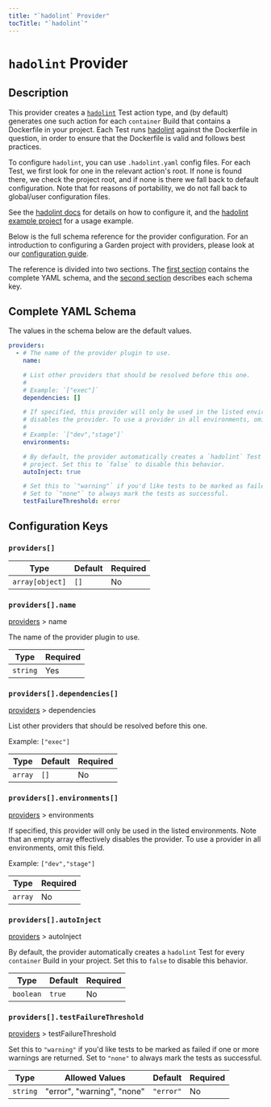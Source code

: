 ```yaml
---
title: "`hadolint` Provider"
tocTitle: "`hadolint`"
---
```


# `hadolint` Provider

## Description

This provider creates a [`hadolint`](../action-types/Test/hadolint.md) Test action type, and (by default) generates one such action for each `container` Build that contains a Dockerfile in your project. Each Test runs [hadolint](https://github.com/hadolint/hadolint) against the Dockerfile in question, in order to ensure that the Dockerfile is valid and follows best practices.

To configure `hadolint`, you can use `.hadolint.yaml` config files. For each Test, we first look for one in the relevant action's root. If none is found there, we check the project root, and if none is there we fall back to default configuration. Note that for reasons of portability, we do not fall back to global/user configuration files.

See the [hadolint docs](https://github.com/hadolint/hadolint#configure) for details on how to configure it, and the [hadolint example project](https://github.com/garden-io/garden/tree/0.13.14/examples/hadolint) for a usage example.

Below is the full schema reference for the provider configuration. For an introduction to configuring a Garden project with providers, please look at our [configuration guide](../../using-garden/configuration-overview.md).

The reference is divided into two sections. The [first section](#complete-yaml-schema) contains the complete YAML schema, and the [second section](#configuration-keys) describes each schema key.

## Complete YAML Schema

The values in the schema below are the default values.

```yaml
providers:
  - # The name of the provider plugin to use.
    name:

    # List other providers that should be resolved before this one.
    #
    # Example: `["exec"]`
    dependencies: []

    # If specified, this provider will only be used in the listed environments. Note that an empty array effectively
    # disables the provider. To use a provider in all environments, omit this field.
    #
    # Example: `["dev","stage"]`
    environments:

    # By default, the provider automatically creates a `hadolint` Test for every `container` Build in your
    # project. Set this to `false` to disable this behavior.
    autoInject: true

    # Set this to `"warning"` if you'd like tests to be marked as failed if one or more warnings are returned.
    # Set to `"none"` to always mark the tests as successful.
    testFailureThreshold: error
```
## Configuration Keys

### `providers[]`

| Type            | Default | Required |
| --------------- | ------- | -------- |
| `array[object]` | `[]`    | No       |

### `providers[].name`

[providers](#providers) > name

The name of the provider plugin to use.

| Type     | Required |
| -------- | -------- |
| `string` | Yes      |

### `providers[].dependencies[]`

[providers](#providers) > dependencies

List other providers that should be resolved before this one.

Example: `["exec"]`

| Type    | Default | Required |
| ------- | ------- | -------- |
| `array` | `[]`    | No       |

### `providers[].environments[]`

[providers](#providers) > environments

If specified, this provider will only be used in the listed environments. Note that an empty array effectively disables the provider. To use a provider in all environments, omit this field.

Example: `["dev","stage"]`

| Type    | Required |
| ------- | -------- |
| `array` | No       |

### `providers[].autoInject`

[providers](#providers) > autoInject

By default, the provider automatically creates a `hadolint` Test for every `container` Build in your
project. Set this to `false` to disable this behavior.

| Type      | Default | Required |
| --------- | ------- | -------- |
| `boolean` | `true`  | No       |

### `providers[].testFailureThreshold`

[providers](#providers) > testFailureThreshold

Set this to `"warning"` if you'd like tests to be marked as failed if one or more warnings are returned.
Set to `"none"` to always mark the tests as successful.

| Type     | Allowed Values             | Default   | Required |
| -------- | -------------------------- | --------- | -------- |
| `string` | "error", "warning", "none" | `"error"` | No       |

